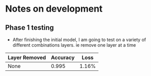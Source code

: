 # Notes on development

## Phase 1 testing

- After finishing the initial model, I am going to test on a variety of different combinations layers. ie remove one layer at a time

| Layer Removed | Accuracy | Loss  |
| ------------- | -------- | ----- |
| None          | 0.995    | 1.16% |